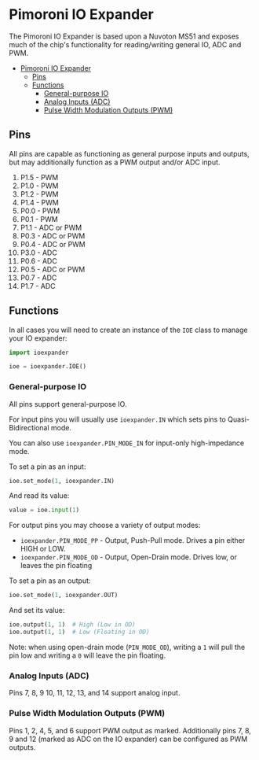 # Pimoroni IO Expander

The Pimoroni IO Expander is based upon a Nuvoton MS51 and exposes much of the chip's functionality for reading/writing general IO, ADC and PWM.

- [Pimoroni IO Expander](#pimoroni-io-expander)
  - [Pins](#pins)
  - [Functions](#functions)
    - [General-purpose IO](#general-purpose-io)
    - [Analog Inputs (ADC)](#analog-inputs-adc)
    - [Pulse Width Modulation Outputs (PWM)](#pulse-width-modulation-outputs-pwm)

## Pins

All pins are capable as functioning as general purpose inputs and outputs, but may additionally function as a PWM output and/or ADC input.

1. P1.5 - PWM
2. P1.0 - PWM
3. P1.2 - PWM
4. P1.4 - PWM
5. P0.0 - PWM
6. P0.1 - PWM
7. P1.1 - ADC or PWM
8. P0.3 - ADC or PWM
9. P0.4 - ADC or PWM
10. P3.0 - ADC
11. P0.6 - ADC
12. P0.5 - ADC or PWM
13. P0.7 - ADC
14. P1.7 - ADC

## Functions

In all cases you will need to create an instance of the `IOE` class to manage your IO expander:

```python
import ioexpander

ioe = ioexpander.IOE()
```

### General-purpose IO

All pins support general-purpose IO.

For input pins you will usually use `ioexpander.IN` which sets pins to Quasi-Bidirectional mode.

You can also use `ioexpander.PIN_MODE_IN` for input-only high-impedance mode.

To set a pin as an input:

```python
ioe.set_mode(1, ioexpander.IN)
```

And read its value:

```python
value = ioe.input(1)
```

For output pins you may choose a variety of output modes:

* `ioexpander.PIN_MODE_PP` - Output, Push-Pull mode. Drives a pin either HIGH or LOW.
* `ioexpander.PIN_MODE_OD` - Output, Open-Drain mode. Drives low, or leaves the pin floating

To set a pin as an output:

```python
ioe.set_mode(1, ioexpander.OUT)
```

And set its value:

```python
ioe.output(1, 1)  # High (Low in OD)
ioe.output(1, 1)  # Low (Floating in OD)
```

Note: when using open-drain mode (`PIN_MODE_OD`), writing a `1` will pull the pin low and writing a `0` will leave the pin floating.

### Analog Inputs (ADC)

Pins 7, 8, 9 10, 11, 12, 13, and 14 support analog input.

### Pulse Width Modulation Outputs (PWM)

Pins 1, 2, 4, 5, and 6 support PWM output as marked. Additionally pins 7, 8, 9 and 12 (marked as ADC on the IO expander) can be configured as PWM outputs.

